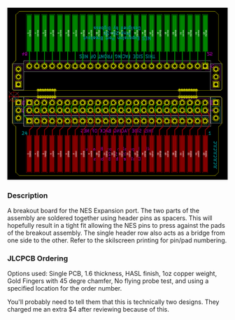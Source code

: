 ![preview image](preview.png)
### Description
A breakout board for the NES Expansion port. The two parts of the assembly are soldered together using header pins as spacers. This will hopefully result in a tight fit allowing the NES pins to press against the pads of the breakout assembly. The single header row also acts as a bridge from one side to the other. Refer to the skilscreen printing for pin/pad numbering.

### JLCPCB Ordering
Options used: Single PCB, 1.6 thickness, HASL finish, 1oz copper weight, Gold Fingers with 45 degre chamfer, No flying probe test, and using a specified location for the order number.

You'll probably need to tell them that this is technically two designs. They charged me an extra $4 after reviewing because of this.